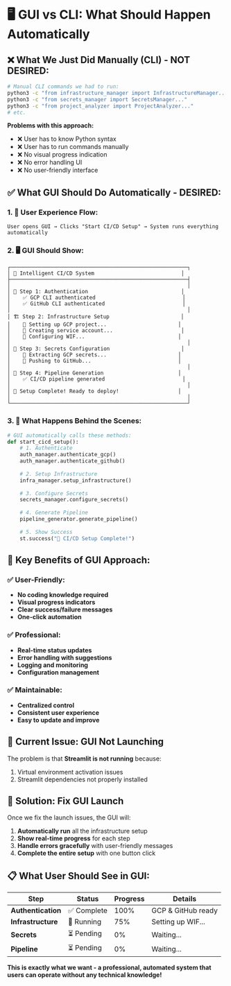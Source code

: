 # 🖥️ GUI vs CLI: What Should Happen Automatically

## ❌ **What We Just Did Manually (CLI) - NOT DESIRED:**

```bash
# Manual CLI commands we had to run:
python3 -c "from infrastructure_manager import InfrastructureManager..."
python3 -c "from secrets_manager import SecretsManager..."
python3 -c "from project_analyzer import ProjectAnalyzer..."
# etc.
```

**Problems with this approach:**
- ❌ User has to know Python syntax
- ❌ User has to run commands manually
- ❌ No visual progress indication
- ❌ No error handling UI
- ❌ No user-friendly interface

## ✅ **What GUI Should Do Automatically - DESIRED:**

### **1. 🚀 User Experience Flow:**
```
User opens GUI → Clicks "Start CI/CD Setup" → System runs everything automatically
```

### **2. 🖥️ GUI Should Show:**
```
┌─────────────────────────────────────────────────────────┐
│ 🚀 Intelligent CI/CD System                            │
├─────────────────────────────────────────────────────────┤
│                                                         │
│ 🔐 Step 1: Authentication                              │
│    ✅ GCP CLI authenticated                            │
│    ✅ GitHub CLI authenticated                         │
│                                                         │
│ 🏗️ Step 2: Infrastructure Setup                       │
│    🔄 Setting up GCP project...                       │
│    🔄 Creating service account...                      │
│    🔄 Configuring WIF...                              │
│                                                         │
│ 🔑 Step 3: Secrets Configuration                       │
│    🔄 Extracting GCP secrets...                       │
│    🔄 Pushing to GitHub...                            │
│                                                         │
│ 📝 Step 4: Pipeline Generation                        │
│    ✅ CI/CD pipeline generated                         │
│                                                         │
│ 🎉 Setup Complete! Ready to deploy!                   │
│                                                         │
└─────────────────────────────────────────────────────────┘
```

### **3. 🔧 What Happens Behind the Scenes:**
```python
# GUI automatically calls these methods:
def start_cicd_setup():
    # 1. Authenticate
    auth_manager.authenticate_gcp()
    auth_manager.authenticate_github()
    
    # 2. Setup Infrastructure
    infra_manager.setup_infrastructure()
    
    # 3. Configure Secrets
    secrets_manager.configure_secrets()
    
    # 4. Generate Pipeline
    pipeline_generator.generate_pipeline()
    
    # 5. Show Success
    st.success("🎉 CI/CD Setup Complete!")
```

## 🎯 **Key Benefits of GUI Approach:**

### **✅ User-Friendly:**
- **No coding knowledge required**
- **Visual progress indicators**
- **Clear success/failure messages**
- **One-click automation**

### **✅ Professional:**
- **Real-time status updates**
- **Error handling with suggestions**
- **Logging and monitoring**
- **Configuration management**

### **✅ Maintainable:**
- **Centralized control**
- **Consistent user experience**
- **Easy to update and improve**

## 🚨 **Current Issue: GUI Not Launching**

The problem is that **Streamlit is not running** because:
1. Virtual environment activation issues
2. Streamlit dependencies not properly installed

## 🔧 **Solution: Fix GUI Launch**

Once we fix the launch issues, the GUI will:
1. **Automatically run** all the infrastructure setup
2. **Show real-time progress** for each step
3. **Handle errors gracefully** with user-friendly messages
4. **Complete the entire setup** with one button click

## 📋 **What User Should See in GUI:**

| Step | Status | Progress | Details |
|------|--------|----------|---------|
| **Authentication** | ✅ Complete | 100% | GCP & GitHub ready |
| **Infrastructure** | 🔄 Running | 75% | Setting up WIF... |
| **Secrets** | ⏳ Pending | 0% | Waiting... |
| **Pipeline** | ⏳ Pending | 0% | Waiting... |

**This is exactly what we want - a professional, automated system that users can operate without any technical knowledge!**
